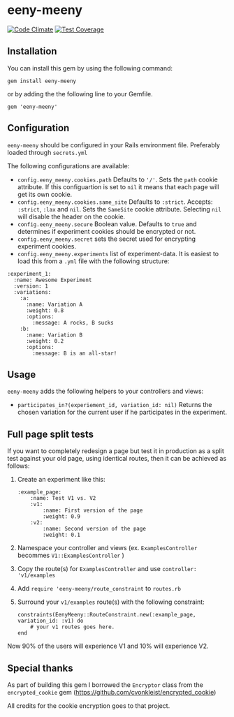 eeny-meeny
==========================
[![Code Climate](https://codeclimate.com/github/corthmann/eeny-meeny/badges/gpa.svg)](https://codeclimate.com/github/corthmann/eeny-meeny)
[![Test Coverage](https://codeclimate.com/github/corthmann/eeny-meeny/badges/coverage.svg)](https://codeclimate.com/github/corthmann/eeny-meeny/coverage)

Installation
-------------
You can install this gem by using the following command:
```
gem install eeny-meeny
```
or by adding the the following line to your Gemfile.
```
gem 'eeny-meeny'
```

Configuration
-------------
`eeny-meeny` should be configured in your Rails environment file. Preferably loaded through `secrets.yml`

The following configurations are available:

* `config.eeny_meeny.cookies.path` Defaults to `'/'`. Sets the `path` cookie attribute. If this configuartion is set to `nil` it means that each page will get its own cookie.
* `config.eeny_meeny.cookies.same_site` Defaults to `:strict`. Accepts: `:strict`, `:lax` and `nil`. Sets the `SameSite` cookie attribute. Selecting `nil` will disable the header on the cookie.
* `config.eeny_meeny.secure` Boolean value. Defaults to `true` and determines if experiment cookies should be encrypted or not.
* `config.eeny_meeny.secret` sets the secret used for encrypting experiment cookies.
* `config.eeny_meeny.experiments` list of experiment-data. It is easiest to load this from a `.yml` file with the following structure:

```
:experiment_1:
  :name: Awesome Experiment
  :version: 1
  :variations:
    :a:
      :name: Variation A
      :weight: 0.8
      :options:
        :message: A rocks, B sucks
    :b:
      :name: Variation B
      :weight: 0.2
      :options:
        :message: B is an all-star!
```

Usage
-------------
`eeny-meeny` adds the following helpers to your controllers and views:

* `participates_in?(experiement_id, variation_id: nil)` Returns the chosen variation for the current user if he participates in the experiment.

Full page split tests
-------------
If you want to completely redesign a page but test it in production as a split test against your old page, using identical routes, then it can be achieved as follows:

 1. Create an experiment like this:

    ```
    :example_page:
        :name: Test V1 vs. V2
        :v1:
            :name: First version of the page
            :weight: 0.9
        :v2:
            :name: Second version of the page
            :weight: 0.1
    ```

 2. Namespace your controller and views (ex. `ExamplesController` becommes `V1::ExamplesController` )
 3. Copy the route(s) for `ExamplesController` and use `controller: 'v1/examples`
 4. Add `require 'eeny-meeny/route_constraint` to `routes.rb`
 4. Surround your `v1/examples` route(s) with the following constraint:

    ```
    constraints(EenyMeeny::RouteConstraint.new(:example_page, variation_id: :v1) do
        # your v1 routes goes here.
    end
    ```

Now 90% of the users will experience V1 and 10% will experience V2.

Special thanks
-------------
As part of building this gem I borrowed the `Encryptor` class from the `encrypted_cookie` gem (https://github.com/cvonkleist/encrypted_cookie)

All credits for the cookie encryption goes to that project.
